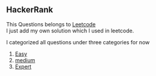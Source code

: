 ## HackerRank   
This Questions belongs to [Leetcode](https://www.leetcode.com/)  
I just add my own solution which I used in leetcode.  

I categorized all questions under three categories for now

1. [Easy](https://github.com/vahapgencdal/leetcode/tree/main/easy)
2. [medium](https://github.com/vahapgencdal/leetcode/tree/main/medium)
3. [Expert](https://github.com/vahapgencdal/leetcode/tree/main/expert)

